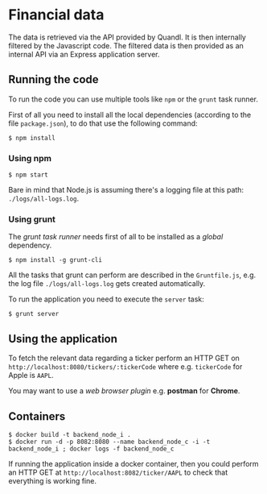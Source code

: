 Financial data
==============

The data is retrieved via the API provided by Quandl. It is then internally filtered by the Javascript code. The filtered data is then provided as an internal API via an Express application server.

Running the code
----------------
To run the code you can use multiple tools like `npm` or the `grunt` task runner.

First of all you need to install all the local dependencies (according to the file `package.json`), to do that use the following command:

```
$ npm install
```

### Using npm

```
$ npm start
```
Bare in mind that Node.js is assuming there's a logging file at this path: `./logs/all-logs.log`.

### Using grunt

The _grunt task runner_ needs first of all to be installed as a _global_ dependency.
```
$ npm install -g grunt-cli
```

All the tasks that grunt can perform are described in the `Gruntfile.js`, e.g. the log file `./logs/all-logs.log` gets created automatically.

To run the application you need to execute the `server` task:
```
$ grunt server
```

Using the application
---------------------

To fetch the relevant data regarding a ticker perform an HTTP GET on `http://localhost:8080/tickers/:tickerCode` where e.g. `tickerCode` for Apple is `AAPL`.

You may want to use a _web browser plugin_ e.g. __postman__ for __Chrome__.


Containers
----------

```
$ docker build -t backend_node_i .
$ docker run -d -p 8082:8080 --name backend_node_c -i -t backend_node_i ; docker logs -f backend_node_c
```

If running the application inside a docker container, then you could perform an HTTP GET at `http://localhost:8082/ticker/AAPL` to check that everything is working fine.

